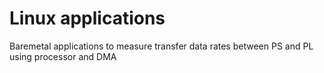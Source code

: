 Linux applications
==================
Baremetal applications to measure transfer data rates between PS and PL using processor and DMA


